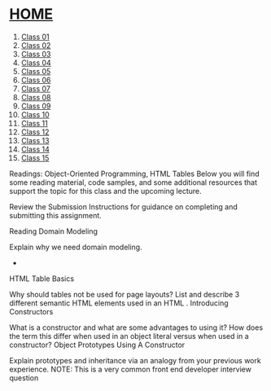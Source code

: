 # [HOME](README.md)

1. [Class 01](Class01.md)
2. [Class 02](Class02.md)
3. [Class 03](Class03.md)
4. [Class 04](Class04.md)
5. [Class 05](Class05.md)
6. [Class 06](Class06.md)
7. [Class 07](Class07.md)
8. [Class 08](Class08.md)
9. [Class 09](Class09.md)
10. [Class 10](Class10.md)
11. [Class 11](Class11.md)
12. [Class 12](Class12.md)
13. [Class 13](Class13.md)
14. [Class 14](Class14.md)
15. [Class 15](Class15.md)

Readings: Object-Oriented Programming, HTML Tables
Below you will find some reading material, code samples, and some additional resources that support the topic for this class and the upcoming lecture.

Review the Submission Instructions for guidance on completing and submitting this assignment.

Reading
Domain Modeling

Explain why we need domain modeling.

-
HTML Table Basics

Why should tables not be used for page layouts?
List and describe 3 different semantic HTML elements used in an HTML <table>.
Introducing Constructors

What is a constructor and what are some advantages to using it?
How does the term this differ when used in an object literal versus when used in a constructor?
Object Prototypes Using A Constructor

Explain prototypes and inheritance via an analogy from your previous work experience.
NOTE: This is a very common front end developer interview question
